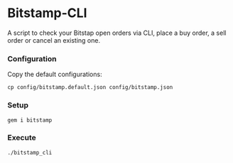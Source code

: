 # Bitstamp-CLI

A script to check your Bitstap open orders via CLI, place a buy order, a sell order or cancel an existing one.

### Configuration

Copy the default configurations:

    cp config/bitstamp.default.json config/bitstamp.json

### Setup

    gem i bitstamp

### Execute

    ./bitstamp_cli
